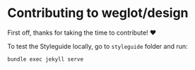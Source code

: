 # Contributing to weglot/design

First off, thanks for taking the time to contribute! ❤️

To test the Styleguide locally, go to `styleguide` folder and run:
```shell
bundle exec jekyll serve
```
